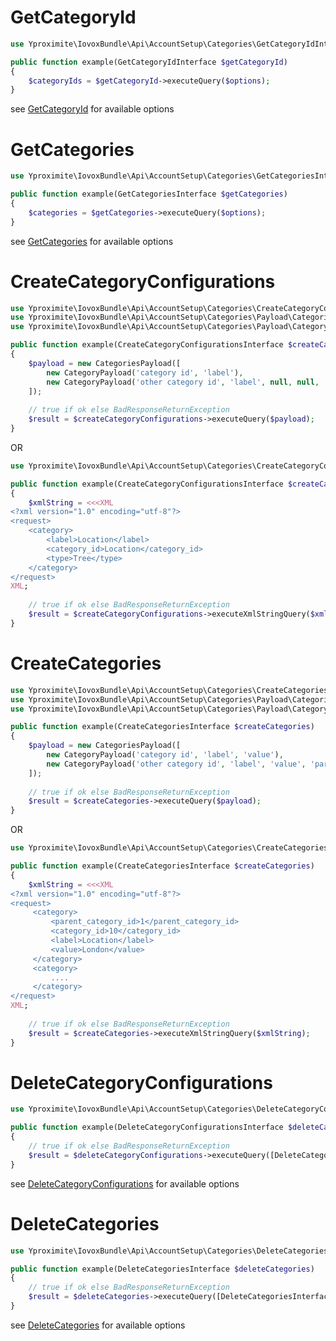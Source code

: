 # GetCategoryId

```php
use Yproximite\IovoxBundle\Api\AccountSetup\Categories\GetCategoryIdInterface;

public function example(GetCategoryIdInterface $getCategoryId)
{
    $categoryIds = $getCategoryId->executeQuery($options); 
} 
```

see [GetCategoryId](../../src/Api/AccountSetup/Categories/GetCategoryId.php) for available options

# GetCategories

```php
use Yproximite\IovoxBundle\Api\AccountSetup\Categories\GetCategoriesInterface;

public function example(GetCategoriesInterface $getCategories)
{
    $categories = $getCategories->executeQuery($options); 
} 
```

see [GetCategories](../../src/Api/AccountSetup/Categories/GetCategories.php) for available options

# CreateCategoryConfigurations

```php
use Yproximite\IovoxBundle\Api\AccountSetup\Categories\CreateCategoryConfigurationsInterface;
use Yproximite\IovoxBundle\Api\AccountSetup\Categories\Payload\CategoriesPayload;
use Yproximite\IovoxBundle\Api\AccountSetup\Categories\Payload\CategoryPayload;

public function example(CreateCategoryConfigurationsInterface $createCategoryConfigurations)
{
    $payload = new CategoriesPayload([
        new CategoryPayload('category id', 'label'),
        new CategoryPayload('other category id', 'label', null, null, 'type', 'hexadecimal colour'),
    ]);
    
    // true if ok else BadResponseReturnException
    $result = $createCategoryConfigurations->executeQuery($payload); 
} 

```

OR

```php
use Yproximite\IovoxBundle\Api\AccountSetup\Categories\CreateCategoryConfigurationsInterface;

public function example(CreateCategoryConfigurationsInterface $createCategoryConfigurations)
{
    $xmlString = <<<XML
<?xml version="1.0" encoding="utf-8"?>
<request>
    <category>
        <label>Location</label>
        <category_id>Location</category_id>
        <type>Tree</type>
    </category>
</request>
XML;
    
    // true if ok else BadResponseReturnException
    $result = $createCategoryConfigurations->executeXmlStringQuery($xmlString); 
}
```

# CreateCategories

```php
use Yproximite\IovoxBundle\Api\AccountSetup\Categories\CreateCategoriesInterface;
use Yproximite\IovoxBundle\Api\AccountSetup\Categories\Payload\CategoriesPayload;
use Yproximite\IovoxBundle\Api\AccountSetup\Categories\Payload\CategoryPayload;

public function example(CreateCategoriesInterface $createCategories)
{
    $payload = new CategoriesPayload([
        new CategoryPayload('category id', 'label', 'value'),
        new CategoryPayload('other category id', 'label', 'value', 'parent category id'),
    ]);
    
    // true if ok else BadResponseReturnException
    $result = $createCategories->executeQuery($payload); 
}
```

OR

```php
use Yproximite\IovoxBundle\Api\AccountSetup\Categories\CreateCategoriesInterface;

public function example(CreateCategoriesInterface $createCategories)
{
    $xmlString = <<<XML
<?xml version="1.0" encoding="utf-8"?>
<request>
     <category>
         <parent_category_id>1</parent_category_id>
         <category_id>10</category_id>
         <label>Location</label>
         <value>London</value>
     </category>
     <category>
         ....
     </category>
</request>
XML;
    
    // true if ok else BadResponseReturnException
    $result = $createCategories->executeXmlStringQuery($xmlString); 
}
```

# DeleteCategoryConfigurations

```php
use Yproximite\IovoxBundle\Api\AccountSetup\Categories\DeleteCategoryConfigurationsInterface;

public function example(DeleteCategoryConfigurationsInterface $deleteCategoryConfigurations)
{
    // true if ok else BadResponseReturnException
    $result = $deleteCategoryConfigurations->executeQuery([DeleteCategoryConfigurationsInterface::QUERY_PARAMETER_CATEGORIES_IDS => 'category id']); 
} 
```

see [DeleteCategoryConfigurations](../../src/Api/AccountSetup/Categories/DeleteCategoryConfigurations.php) for available options

# DeleteCategories

```php
use Yproximite\IovoxBundle\Api\AccountSetup\Categories\DeleteCategoriesInterface;

public function example(DeleteCategoriesInterface $deleteCategories)
{
    // true if ok else BadResponseReturnException
    $result = $deleteCategories->executeQuery([DeleteCategoriesInterface::QUERY_PARAMETER_CATEGORIES => 'category id']); 
} 
```

see [DeleteCategories](../../src/Api/AccountSetup/Categories/DeleteCategories.php) for available options
